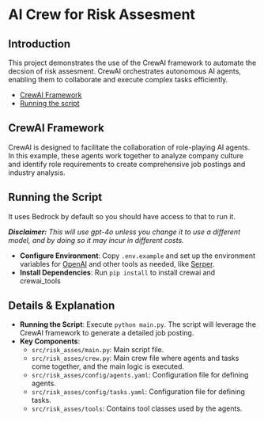 # AI Crew for Risk Assesment
## Introduction
This project demonstrates the use of the CrewAI framework to automate the decsion of risk assesment. CrewAI orchestrates autonomous AI agents, enabling them to collaborate and execute complex tasks efficiently.

- [CrewAI Framework](#crewai-framework)
- [Running the script](#running-the-script)


## CrewAI Framework
CrewAI is designed to facilitate the collaboration of role-playing AI agents. In this example, these agents work together to analyze company culture and identify role requirements to create comprehensive job postings and industry analysis.

## Running the Script
It uses Bedrock by default so you should have access to that to run it.

***Disclaimer:** This will use gpt-4o unless you change it to use a different model, and by doing so it may incur in different costs.*

- **Configure Environment**: Copy `.env.example` and set up the environment variables for [OpenAI](https://platform.openai.com/api-keys) and other tools as needed, like [Serper](serper.dev).
- **Install Dependencies**: Run `pip install` to install crewai and crewai_tools

## Details & Explanation
- **Running the Script**: Execute `python main.py`. The script will leverage the CrewAI framework to generate a detailed job posting.
- **Key Components**:
  - `src/risk_asses/main.py`: Main script file.
  - `src/risk_asses/crew.py`: Main crew file where agents and tasks come together, and the main logic is executed.
  - `src/risk_asses/config/agents.yaml`: Configuration file for defining agents.
  - `src/risk_asses/config/tasks.yaml`: Configuration file for defining tasks.
  - `src/risk_asses/tools`: Contains tool classes used by the agents.


